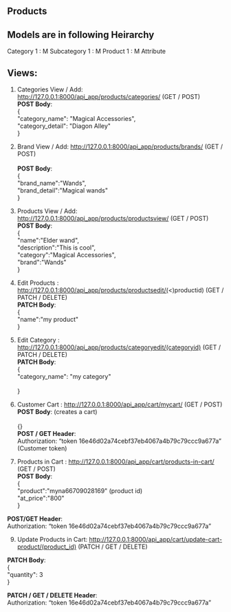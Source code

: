 
## Products<br />

## Models are in following Heirarchy<br />
 Category 1 : M Subcategory 1 : M Product 1 : M Attribute <br />

## Views:<br />

1. Categories View / Add: http://127.0.0.1:8000/api_app/products/categories/ (GET / POST)  <br />
**POST Body**:  <br />
 {  <br />
        "category_name": "Magical Accessories",  <br />
        "category_detail": "Diagon Alley"  <br />
} <br />

2. Brand View / Add: http://127.0.0.1:8000/api_app/products/brands/ (GET / POST)<br />  
**POST Body**:  <br />
 {  <br />
        "brand_name":"Wands",<br />
        "brand_detail":"Magical wands"<br />
}<br />

3. Products View / Add: http://127.0.0.1:8000/api_app/products/productsview/ (GET / POST)<br />
**POST Body**:<br />
{<br />
    "name":"Elder wand",<br />
    "description":"This is cool",<br />
    "category":"Magical Accessories",<br />
    "brand":"Wands"<br />
}<br />


4. Edit Products : http://127.0.0.1:8000/api_app/products/productsedit/(<)productid) (GET / PATCH / DELETE)<br />
**PATCH Body**:<br />
{<br />
    "name":"my product"<br />
}<br />

6. Edit Category : http://127.0.0.1:8000/api_app/products/categoryedit/(categoryid) (GET / PATCH / DELETE)<br />
**PATCH Body**:<br />
{<br />
   "category_name": "my category"<br />  
}<br />   
   
7.	Customer Cart : http://127.0.0.1:8000/api_app/cart/mycart/ (GET / POST)  <br /> 
**POST Body**: (creates a cart)  <br />  
{}   <br /> 
**POST / GET Header**:  <br /> 
Authorization: “token 16e46d02a74cebf37eb4067a4b79c79ccc9a677a” (Customer token)  <br /> 
  
8.	Products in Cart :  http://127.0.0.1:8000/api_app/cart/products-in-cart/ (GET / POST)   <br /> 
**POST Body**:   <br /> 
{  <br /> 
"product":"myna66709028169" (product id)  <br /> 
"at_price":"800"  <br /> 
}  <br /> 
  
**POST/GET Header**:<br /> 
Authorization: “token 16e46d02a74cebf37eb4067a4b79c79ccc9a677a”  <br />  

9. Update Products in Cart:  http://127.0.0.1:8000/api_app/cart/update-cart-product/(product_id) (PATCH / GET /  DELETE)   <br /> 

**PATCH Body**:   <br /> 
{  <br /> 
    "quantity": 3  <br /> 
}  <br /> 
    
**PATCH / GET / DELETE Header**:   <br /> 
Authorization: “token 16e46d02a74cebf37eb4067a4b79c79ccc9a677a”   <br /> 
